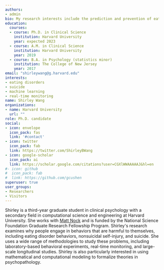 ```yaml
---
authors:
- admin
bio: My research interests include the prediction and prevention of eating disorders, self-injury, and suicide.
education:
  courses:
  - course: Ph.D. in Clinical Science
    institution: Harvard University
    year: expected 2023
  - course: A.M. in Clinical Science
    institution: Harvard University
    year: 2019
  - course: B.A. in Psychology (statistics minor)
    institution: The College of New Jersey
    year: 2017
email: "shirleywang@g.harvard.edu"
interests:
- eating disorders
- suicide
- machine learning
- real-time monitoring
name: Shirley Wang
organizations:
- name: Harvard University
  url: ""
role: Ph.D. candidate
social:
- icon: envelope
  icon_pack: fas
  link: '#contact'
- icon: twitter
  icon_pack: fab
  link: https://twitter.com/ShirleyBWang
- icon: google-scholar
  icon_pack: ai
  link: https://scholar.google.com/citations?user=CGXlWWAAAAAJ&hl=en
#- icon: github
#  icon_pack: fab
#  link: https://github.com/gcushen
superuser: true
user_groups:
- Researchers
- Visitors
---
```


Shirley is a third-year graduate student in clinical psychology with a secondary field in computational science and engineering at Harvard University. She works with [Matt Nock](https://nocklab.fas.harvard.edu/people/matthew-k-nock-phd) and is funded by the National Science Foundation Graduate Research Fellowship Program. Shirley's research examines why people engage in behaviors that are harmful to themselves, including eating disorder behaviors, nonsuicidal self-injury, and suicide. She uses a wide range of methodologies to study these problems, including laboratory-based behavioral experiments, real-time monitoring, and large-scale longitudinal studies. Shirley is also particularly interested in using mathematical and computational modeling to formalize theories in psychopathology.